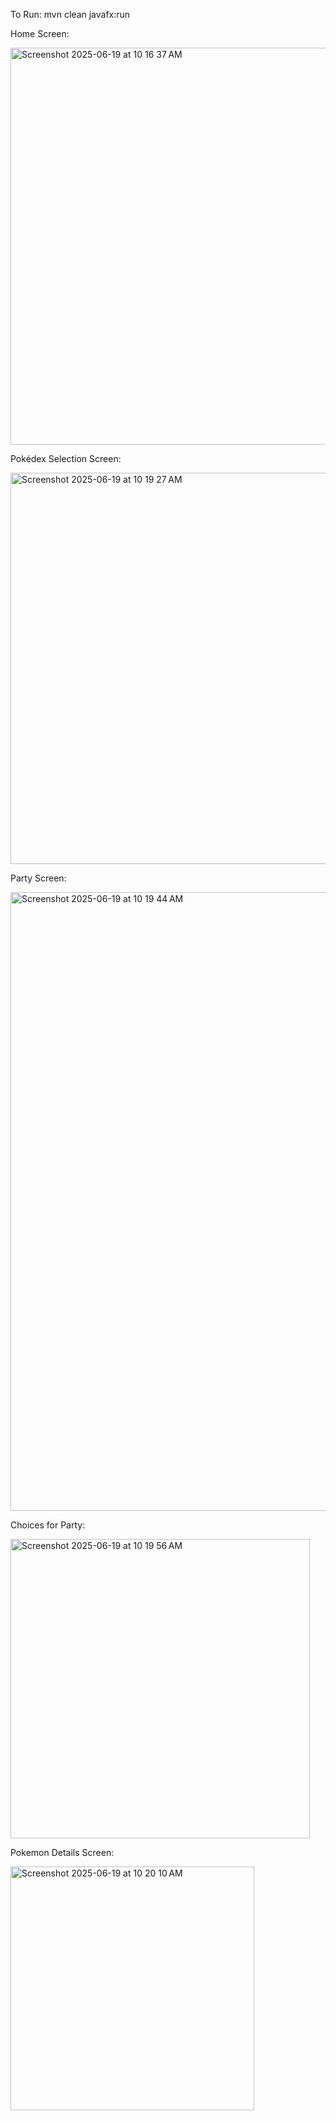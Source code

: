To Run: mvn clean javafx:run

Home Screen:


<img width="635" alt="Screenshot 2025-06-19 at 10 16 37 AM" src="https://github.com/user-attachments/assets/edba08f5-aa09-45ba-9096-be7fd9fcaca7" />



Pokédex Selection Screen:


<img width="626" alt="Screenshot 2025-06-19 at 10 19 27 AM" src="https://github.com/user-attachments/assets/56da8319-6d1c-468d-a2c9-967b5775abd2" />



Party Screen:


<img width="990" alt="Screenshot 2025-06-19 at 10 19 44 AM" src="https://github.com/user-attachments/assets/3b4be454-e3d5-4016-9052-28a95a85ec7c" />



Choices for Party:


<img width="479" alt="Screenshot 2025-06-19 at 10 19 56 AM" src="https://github.com/user-attachments/assets/89f952e8-ce08-44e5-a416-307e7072b982" />



Pokemon Details Screen:


<img width="390" alt="Screenshot 2025-06-19 at 10 20 10 AM" src="https://github.com/user-attachments/assets/6f4b1b50-73c1-4fa4-b428-3e1bdc6f5850" />




